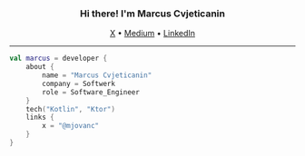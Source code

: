 <h3 align="center">Hi there! I'm Marcus Cvjeticanin</h3>
<p align="center">
  <a href="https://twitter.com/mjovanc/">X</a> •
  <a href="https://medium.com/@mjovanc">Medium</a> •
  <a href="https://www.linkedin.com/in/marcuscvjeticanin/">LinkedIn</a>
</p>

---

```kotlin
val marcus = developer {
    about {
        name = "Marcus Cvjeticanin"
        company = Softwerk
        role = Software_Engineer
    }
    tech("Kotlin", "Ktor")
    links {
        x = "@mjovanc"
    }
}
```
